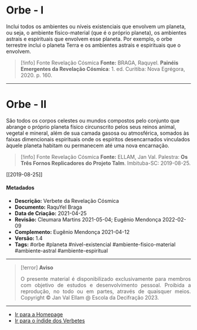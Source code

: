 # Orbe - I

Inclui todos os ambientes ou níveis existenciais que envolvem um planeta, ou seja, o ambiente físico-material (que é o próprio planeta), os ambientes astrais e espirituais que envolvem esse planeta. Por exemplo, o orbe terrestre inclui o planeta Terra e os ambientes astrais e espirituais que o envolvem.

> [!info] Fonte Revelação Cósmica
> **Fonte:** BRAGA, Raquyel. **Painéis Emergentes da Revelação Cósmica**: 1. ed. Curitiba: Nova Egrégora, 2020. p. 160.

---
# Orbe - II

São todos os corpos celestes ou mundos compostos pelo conjunto que abrange o próprio planeta físico circunscrito pelos seus reinos animal, vegetal e mineral, além de sua camada gasosa ou atmosférica, somados às faixas dimencionais espirituais onde os espíritos desencarnados vinculados àquele planeta habitam ou permanecem até uma nova encarnação.

> [!info] Fonte Revelação Cósmica
> **Fonte:** ELLAM, Jan Val. Palestra: **Os Três Fornos Replicadores do Projeto Talm**. Imbituba-SC: 2019-08-25.

[[2019-08-25]]

#### Metadados

-   **Descrição:** Verbete da Revelação Cósmica
-   **Documento:** RaquYel Braga
-   **Data de Criação:** 2021-04-25
-   **Revisão:** Cleumara Martins 2021-05-04; Eugênio Mendonça 2022-02-09
-   **Complemento:** Eugênio Mendonça 2021-04-12
-   **Versão:** 1.4
-   **Tags:** #orbe #planeta #nivel-existencial #ambiente-fisico-material #ambiente-astral #ambiente-espiritual

---
> [!error] **Aviso**
> <p align="justify">O presente material é disponibilizado exclusivamente para membros com objetivo de estudos e desenvolvimento pessoal. Proibida a reprodução, no todo ou em partes, através de quaisquer meios. Copyright © Jan Val Ellam @ Escola da Decifração 2023. </p>

---
- [Ir para a Homepage](Homepage.canvas)
- [Ir para o índide dos Verbetes](ÍNDIDE%20GERAL%20DOS%20VERBETES.canvas)